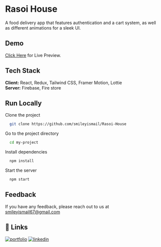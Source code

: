 # Rasoi House

A food delivery app that features authentication and a cart system, as well as different animations for a sleek UI.

## Demo

<a href="https://rasoi-housee.netlify.app/" target="_blank">Click Here</a> for Live Preview.

## Tech Stack

**Client:** React, Redux, Tailwind CSS, Framer Motion, Lottie  
**Server:** Firebase, Fire store

## Run Locally

Clone the project

```bash
  git clone https://github.com/smileyismail/Rasoi-House
```

Go to the project directory

```bash
  cd my-project
```

Install dependencies

```bash
  npm install
```

Start the server

```bash
  npm start
```

## Feedback

If you have any feedback, please reach out to us at smileyismail67@gmail.com

## 🔗 Links

[![portfolio](https://img.shields.io/badge/my_portfolio-000?style=for-the-badge&logo=ko-fi&logoColor=white)](https://smiley-ismail.netlify.app/)
[![linkedin](https://img.shields.io/badge/linkedin-0A66C2?style=for-the-badge&logo=linkedin&logoColor=white)](https://www.linkedin.com/in/smileyismail/)
